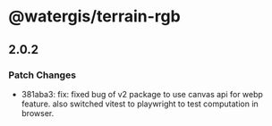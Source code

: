 # @watergis/terrain-rgb

## 2.0.2

### Patch Changes

- 381aba3: fix: fixed bug of v2 package to use canvas api for webp feature. also switched vitest to playwright to test computation in browser.
